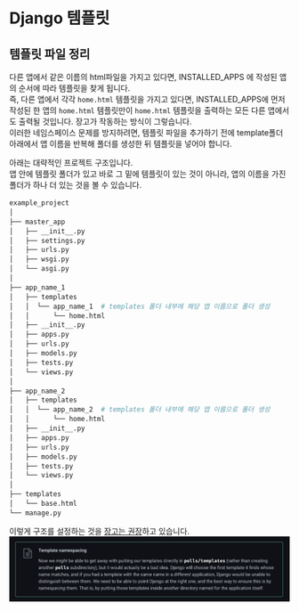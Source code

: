# Django 템플릿

## 템플릿 파일 정리
다른 앱에서 같은 이름의 html파일을 가지고 있다면, INSTALLED_APPS 에 작성된 앱의 순서에 따라 템플릿을 찾게 됩니다.  
즉, 다른 앱에서 각각 `home.html` 템플릿을 가지고 있다면, INSTALLED_APPS에 먼저 작성된 한 앱의 `home.html` 템플릿만이 `home.html` 템플릿을 출력하는 모든 다른 앱에서도 출력될 것입니다. 장고가 작동하는 방식이 그렇습니다.  
이러한 네임스페이스 문제를 방지하려면, 템플릿 파일을 추가하기 전에 template폴더 아래에서 앱 이름을 반복해 폴더를 생성한 뒤 템플릿을 넣어야 합니다.  

아래는 대략적인 프로젝트 구조입니다.  
앱 안에 템플릿 폴더가 있고 바로 그 밑에 템플릿이 있는 것이 아니라, 앱의 이름을 가진 폴더가 하나 더 있는 것을 볼 수 있습니다.  
```bash
example_project
│
├── master_app
│   ├── __init__.py
│   ├── settings.py
│   ├── urls.py
│   ├── wsgi.py
│   └── asgi.py
│
├── app_name_1
│   ├── templates
│   │  └── app_name_1  # templates 폴더 내부에 해당 앱 이름으로 폴더 생성
│   │      └── home.html
│   ├── __init__.py
│   ├── apps.py
│   ├── urls.py
│   ├── models.py
│   ├── tests.py
│   └── views.py
│
├── app_name_2
│   ├── templates
│   │  └── app_name_2  # templates 폴더 내부에 해당 앱 이름으로 폴더 생성
│   │      └── home.html
│   ├── __init__.py
│   ├── apps.py
│   ├── urls.py
│   ├── models.py
│   ├── tests.py
│   └── views.py
│
├── templates
│   └── base.html
└── manage.py
```

이렇게 구조를 설정하는 것을 [장고는 권장](https://docs.djangoproject.com/en/dev/intro/tutorial03/#write-views-that-actually-do-something)하고 있습니다.  
![template namespacing](img/namespacing.png)

<br>

